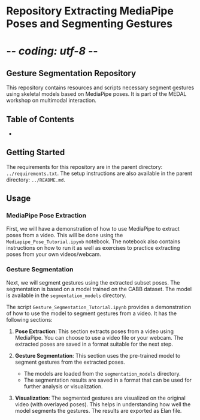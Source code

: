 # Repository Extracting MediaPipe Poses and Segmenting Gestures
# -*- coding: utf-8 -*-

## Gesture Segmentation Repository

This repository contains resources and scripts necessary segment gestures using skeletal models based on MediaPipe poses. It is part of the MEDAL workshop on multimodal interaction.

## Table of Contents
- 

## Getting Started
The requirements for this repository are in the parent directory: `../requirements.txt`. The setup instructions are also available in the parent directory: `../README.md`.


## Usage

### MediaPipe Pose Extraction
First, we will have a demonstration of how to use MediaPipe to extract poses from a video. This will be done using the `Mediapipe_Pose_Tutorial.ipynb` notebook. The notebook also contains instructions on how to run it as well as exercises to practice extracting poses from your own videos/webcam. 

### Gesture Segmentation
Next, we will segment gestures using the extracted subset poses. The segmentation is based on a model trained on the CABB dataset. The model is available in the `segmentation_models` directory.

The script `Gesture_Segmentation_Tutorial.ipynb` provides a demonstration of how to use the model to segment gestures from a video.  It has the following sections:

1. **Pose Extraction**: This section extracts poses from a video using MediaPipe. You can choose to use a video file or your webcam. The extracted poses are saved in a format suitable for the next step.

2. **Gesture Segmentation**: This section uses the pre-trained model to segment gestures from the extracted poses. 
   - The models are loaded from the `segmentation_models` directory.
   - The segmentation results are saved in a format that can be used for further analysis or visualization.

3. **Visualization**: The segmented gestures are visualized on the original video (with overlayed poses). This helps in understanding how well the model segments the gestures. The results are exported as Elan file.